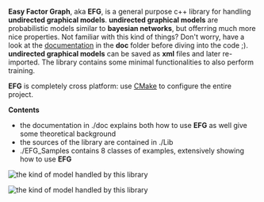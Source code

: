 **Easy Factor Graph**, aka **EFG**, is a general purpose c++ library for handling **undirected graphical models**.
**undirected graphical models** are probabilistic models similar to **bayesian networks**, but offerring much more nice 
properties. Not familiar with this kind of things? Don't worry, have a look at the [documentation](https://github.com/andreacasalino/Easy-Factor-Graph/blob/master/doc/EFG.pdf) in the **doc** folder
before diving into the code ;).
**undirected graphical models** can be saved as **xml** files and later re-imported.
The library contains some minimal functionalities to also perform training.

**EFG** is completely cross platform: use [CMake](https://cmake.org) to configure the entire project.

**Contents**

 * the documentation in ./doc explains both how to use **EFG** as well give some theoretical background 
 * the sources of the library are contained in ./Lib
 * ./EFG_Samples contains 8 classes of examples, extensively showing how to use **EFG**
 
 ![the kind of model handled by this library](https://github.com/andreacasalino/Easy-Factor-Graph/tree/master/img/img1.png)
 
 ![the kind of model handled by this library](https://github.com/andreacasalino/Easy-Factor-Graph/tree/master/img/img2.png)
